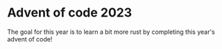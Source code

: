 # Advent of code 2023

The goal for this year is to learn a bit more rust by completing this year's advent of code!
